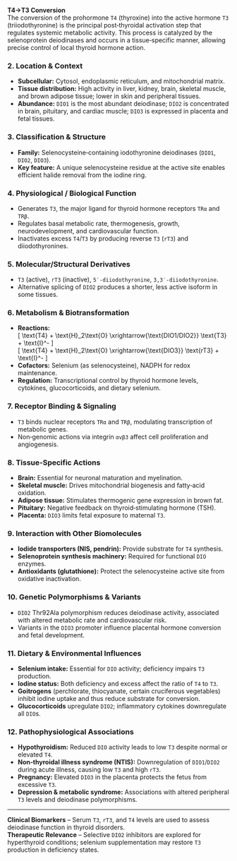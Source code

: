 **T4→T3 Conversion**  
The conversion of the prohormone `T4` (thyroxine) into the active hormone `T3` (triiodothyronine) is the principal post‑thyroidal activation step that regulates systemic metabolic activity. This process is catalyzed by the selenoprotein deiodinases and occurs in a tissue‑specific manner, allowing precise control of local thyroid hormone action.

### 2. Location & Context
- **Subcellular:** Cytosol, endoplasmic reticulum, and mitochondrial matrix.  
- **Tissue distribution:** High activity in liver, kidney, brain, skeletal muscle, and brown adipose tissue; lower in skin and peripheral tissues.  
- **Abundance:** `DIO1` is the most abundant deiodinase; `DIO2` is concentrated in brain, pituitary, and cardiac muscle; `DIO3` is expressed in placenta and fetal tissues.

### 3. Classification & Structure
- **Family:** Selenocysteine‑containing iodothyronine deiodinases (`DIO1`, `DIO2`, `DIO3`).  
- **Key feature:** A unique selenocysteine residue at the active site enables efficient halide removal from the iodine ring.

### 4. Physiological / Biological Function
- Generates `T3`, the major ligand for thyroid hormone receptors `TRα` and `TRβ`.  
- Regulates basal metabolic rate, thermogenesis, growth, neurodevelopment, and cardiovascular function.  
- Inactivates excess `T4`/`T3` by producing reverse `T3` (`rT3`) and diiodothyronines.

### 5. Molecular/Structural Derivatives
- `T3` (active), `rT3` (inactive), `5′-diiodothyronine`, `3,3′‑diiodothyronine`.  
- Alternative splicing of `DIO2` produces a shorter, less active isoform in some tissues.

### 6. Metabolism & Biotransformation
- **Reactions:**  
  \[
  \text{T4} + \text{H}_2\text{O} \xrightarrow{\text{DIO1/DIO2}} \text{T3} + \text{I}^-
  \]  
  \[
  \text{T4} + \text{H}_2\text{O} \xrightarrow{\text{DIO3}} \text{rT3} + \text{I}^-
  \]  
- **Cofactors:** Selenium (as selenocysteine), NADPH for redox maintenance.  
- **Regulation:** Transcriptional control by thyroid hormone levels, cytokines, glucocorticoids, and dietary selenium.

### 7. Receptor Binding & Signaling
- `T3` binds nuclear receptors `TRα` and `TRβ`, modulating transcription of metabolic genes.  
- Non‑genomic actions via integrin `αvβ3` affect cell proliferation and angiogenesis.

### 8. Tissue‑Specific Actions
- **Brain:** Essential for neuronal maturation and myelination.  
- **Skeletal muscle:** Drives mitochondrial biogenesis and fatty‑acid oxidation.  
- **Adipose tissue:** Stimulates thermogenic gene expression in brown fat.  
- **Pituitary:** Negative feedback on thyroid‑stimulating hormone (TSH).  
- **Placenta:** `DIO3` limits fetal exposure to maternal `T3`.

### 9. Interaction with Other Biomolecules
- **Iodide transporters (NIS, pendrin):** Provide substrate for `T4` synthesis.  
- **Selenoprotein synthesis machinery:** Required for functional `DIO` enzymes.  
- **Antioxidants (glutathione):** Protect the selenocysteine active site from oxidative inactivation.

### 10. Genetic Polymorphisms & Variants
- `DIO2` Thr92Ala polymorphism reduces deiodinase activity, associated with altered metabolic rate and cardiovascular risk.  
- Variants in the `DIO3` promoter influence placental hormone conversion and fetal development.

### 11. Dietary & Environmental Influences
- **Selenium intake:** Essential for `DIO` activity; deficiency impairs `T3` production.  
- **Iodine status:** Both deficiency and excess affect the ratio of `T4` to `T3`.  
- **Goitrogens** (perchlorate, thiocyanate, certain cruciferous vegetables) inhibit iodine uptake and thus reduce substrate for conversion.  
- **Glucocorticoids** upregulate `DIO2`; inflammatory cytokines downregulate all `DIO`s.

### 12. Pathophysiological Associations
- **Hypothyroidism:** Reduced `DIO` activity leads to low `T3` despite normal or elevated `T4`.  
- **Non‑thyroidal illness syndrome (NTIS):** Downregulation of `DIO1`/`DIO2` during acute illness, causing low `T3` and high `rT3`.  
- **Pregnancy:** Elevated `DIO3` in the placenta protects the fetus from excessive `T3`.  
- **Depression & metabolic syndrome:** Associations with altered peripheral `T3` levels and deiodinase polymorphisms.  

---

**Clinical Biomarkers** – Serum `T3`, `rT3`, and `T4` levels are used to assess deiodinase function in thyroid disorders.  
**Therapeutic Relevance** – Selective `DIO2` inhibitors are explored for hyperthyroid conditions; selenium supplementation may restore `T3` production in deficiency states.